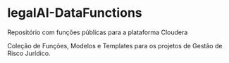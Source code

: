 # legalAI-DataFunctions
Repositório com funções públicas para a plataforma Cloudera 

Coleção de Funções, Modelos e Templates para os projetos de Gestão de Risco Jurídico.

